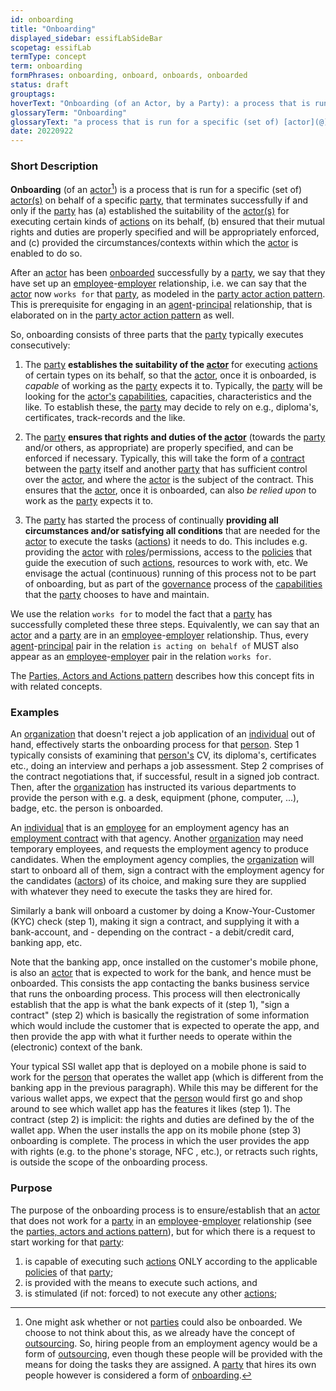 ```yaml
---
id: onboarding
title: "Onboarding"
displayed_sidebar: essifLabSideBar
scopetag: essifLab
termType: concept
term: onboarding
formPhrases: onboarding, onboard, onboards, onboarded
status: draft
grouptags:
hoverText: "Onboarding (of an Actor, by a Party): a process that is run for this Actor on behalf of the Party, that terminates successfully if and  only if the Party has (a) established the suitability of the Actor for executing certain kinds of Actions on its behalf, (b) ensured that their mutual rights and duties are properly specified and will be appropriately enforced, and (c) provided the circumstances/contexts within which the Actor is enabled to do so."
glossaryTerm: "Onboarding"
glossaryText: "a process that is run for a specific (set of) [actor](@) on behalf of a specific [party](@), that terminates successfully if and  only if the [party](@) has (a) established the suitability of the [actor](@) for executing certain kinds of [action](@) on its behalf, (b) ensured that their mutual rights and duties are properly specified and will be appropriately enforced, and (c) provided the circumstances/contexts within which the [actor](@) is enabled to do so."
date: 20220922
---
```


### Short Description

**Onboarding** (of an [actor](@)[^1]) is a process that is run for a specific (set of) [actor(s)](@) on behalf of a specific [party](@), that terminates successfully if and  only if the [party](@) has (a) established the suitability of the [actor(s)](@) for executing certain kinds of [actions](@) on its behalf, (b) ensured that their mutual rights and duties are properly specified and will be appropriately enforced, and (c) provided the circumstances/contexts within which the [actor](@) is enabled to do so.

[^1]: One might ask whether or not [parties](@) could also be onboarded. We choose to not think about this, as we already have the concept of [outsourcing](@). So, hiring people from an employment agency would be a form of [outsourcing](@), even though these people will be provided with the means for doing the tasks they are assigned. A [party](@) that hires its own people however is considered a form of [onboarding](@).

After an [actor](@) has been [onboarded](onboarding@) successfully by a [party](@), we say that they have set up an [employee](@)-[employer](@) relationship, i.e. we can say that the [actor](@) now `works for` that [party](@), as modeled in the [party actor action pattern](pattern-party-actor-action@). This is prerequisite for engaging in an [agent](@)-[principal](@) relationship, that is elaborated on in the [party actor action pattern](pattern-party-actor-action@) as well.

So, onboarding consists of three parts that the [party](@) typically executes consecutively:

1. The [party](@) **establishes the suitability of the [actor](@)** for executing [actions](@) of certain types on its behalf, so that the [actor](@), once it is onboarded, is *capable* of working as the [party](@) expects it to. Typically, the [party](@) will be looking for the [actor's](@) [capabilities](capability-of-an-actor@), capacities, characteristics and the like. To establish these, the [party](@) may decide to rely on e.g., diploma's, certificates, track-records and the like.

2. The [party](@) **ensures that rights and duties of the [actor](@)** (towards the [party](@) and/or others, as appropriate) are properly specified, and can be enforced if necessary. Typically, this will take the form of a [contract](employment-contract@) between the [party](@) itself and another [party](@) that has sufficient control over the [actor](@), and where the [actor](@) is the subject of the contract. This ensures that the [actor](@), once it is onboarded, can also *be relied upon* to work as the [party](@) expects it to.

3. The [party](@) has started the process of continually **providing all circumstances and/or satisfying all conditions** that are needed for the [actor](@) to execute the tasks ([actions](@)) it needs to do. This includes e.g. providing the [actor](@) with [roles](@)/permissions, access to the [policies](@) that guide the execution of such [actions](@), resources to work with, etc. We envisage the actual (continuous) running of this process not to be part of onboarding, but as part of the [governance](@) process of the [capabilities](@) that the [party](@) chooses to have and maintain.

We use the relation `works for` to model the fact that a [party](@) has successfully completed these three steps. Equivalently, we can say that an [actor](@) and a [party](@) are in an [employee](@)-[employer](@) relationship. Thus, every [agent](@)-[principal](@) pair in the relation `is acting on behalf of` MUST also appear as an [employee](@)-[employer](@) pair in the relation `works for`.

The [Parties, Actors and Actions pattern](pattern-party-actor-action@) describes how this concept fits in with related concepts.

### Examples

An [organization](@) that doesn't reject a job application of an [individual](human-being@) out of hand, effectively starts the  onboarding process for that [person](human-being@). Step 1 typically consists of examining that [person's](human-being@) CV, its diploma's, certificates etc., doing an interview and perhaps a job assessment. Step 2 comprises of the contract negotiations that, if successful, result in a signed job contract. Then, after the [organization](@) has instructed its various departments to provide the person with e.g. a desk, equipment (phone, computer, ...), badge, etc. the person is onboarded.

An [individual](human-being@) that is an [employee](@) for an employment agency has an [employment contract](@) with that agency. Another [organization](@) may need temporary employees, and requests the employment agency to produce candidates. When the employment agency complies, the [organization](@) will start to onboard all of them, sign a contract with the employment agency for the candidates ([actors](@)) of its choice, and making sure they are supplied with whatever they need to execute the tasks they are hired for.

Similarly a bank will onboard a customer by doing a Know-Your-Customer (KYC) check (step 1), making it sign a contract, and supplying it with a bank-account, and - depending on the contract - a debit/credit card, banking app, etc.

Note that the banking app, once installed on the customer's mobile phone, is also an [actor](@) that is expected to work for the bank, and hence must be onboarded. This consists the app contacting the banks business service that runs the onboarding process. This process will then electronically establish that the app is what the bank expects of it (step 1), "sign a contract" (step 2) which is basically the registration of some information which would include the customer that is expected to operate the app, and then provide the app with what it further needs to operate within the (electronic) context of the bank.

Your typical SSI wallet app that is deployed on a mobile phone is said to work for the [person](human-being@) that operates the wallet app (which is different from the banking app in the previous paragraph). While this may be different for the various wallet apps, we expect that the [person](human-being@) would first go and shop around to see which wallet app has the features it likes (step 1). The contract (step 2) is implicit: the rights and duties are defined by the [](capability-of-an-actor@) of the wallet app. When the user installs the app on its mobile phone (step 3) onboarding is complete. The process in which the user provides the app with rights (e.g. to the phone's storage, NFC [](capability-of-an-actor@), etc.), or retracts such rights, is outside the scope of the onboarding process.

### Purpose
The purpose of the onboarding process is to ensure/establish that an [actor](@) that does not work for a [party](@) in an [employee](@)-[employer](@) relationship (see the [parties, actors and actions pattern](pattern-party-actor-action@)), but for which there is a request to start working for that [party](@):
1. is capable of executing such [actions](@) ONLY according to the applicable [policies](@) of that [party](@);
2. is provided with the means to execute such actions, and
3. is stimulated (if not: forced) to not execute any other [actions](@);
